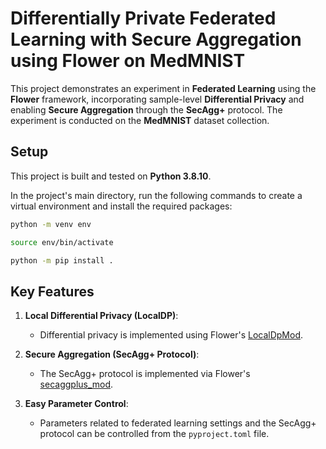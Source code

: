# Differentially Private Federated Learning with Secure Aggregation using Flower on MedMNIST

This project demonstrates an experiment in **Federated Learning** using the **Flower** framework, incorporating sample-level **Differential Privacy** and enabling **Secure Aggregation** through the **SecAgg+** protocol. The experiment is conducted on the **MedMNIST** dataset collection.

## Setup

This project is built and tested on **Python 3.8.10**.

In the project's main directory, run the following commands to create a virtual environment and install the required packages:

```bash
python -m venv env
```

```bash
source env/bin/activate
```

```bash
python -m pip install .
```

## Key Features

1. **Local Differential Privacy (LocalDP)**:
   - Differential privacy is implemented using Flower's [LocalDpMod](https://flower.ai/docs/framework/ref-api/flwr.client.mod.LocalDpMod.html).

2. **Secure Aggregation (SecAgg+ Protocol)**:
   - The SecAgg+ protocol is implemented via Flower's [secaggplus_mod](https://flower.ai/docs/framework/ref-api/flwr.client.mod.secaggplus_mod.html).

3. **Easy Parameter Control**:
   - Parameters related to federated learning settings and the SecAgg+ protocol can be controlled from the `pyproject.toml` file.
